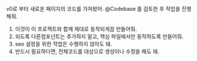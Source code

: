 v0로 부터 새로운 페이지의 코드를 가져왔어.
@Codebase 를 검토한 후 작업을 진행해줘.

1. 이것이 이 프로젝트와 함께 제대로 동작되게끔 만들어줘.
2. 되도록 다른컴포넌트는 추가하지 말고, 핵심 파일에서만 동작하도록 만들어줘.
3. seo 설정을 위한 작업은 수행하지 않아도 돼.
3. 반드시 필요하다면, 전체코드를 대상으로 생성이나 수정을 해도 돼.